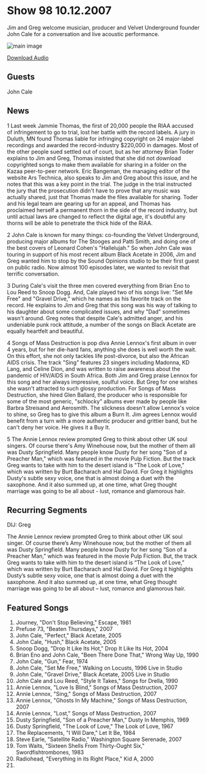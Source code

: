 # Show 98 10.12.2007
Jim and Greg welcome musician, producer and Velvet Underground founder John Cale for a conversation and live acoustic performance.



![main image]()

[Download Audio](http://audio.soundopinions.org/streams/2007/10/so_20071012.m3u)

## Guests
John Cale 


## News
1 Last week Jammie Thomas, the first of 20,000 people the RIAA accused of infringement to go to trial, lost her battle with the record labels. A jury in Duluth, MN found Thomas liable for infringing copyright on 24 major-label recordings and awarded the record-industry $220,000 in damages. Most of the other people sued settled out of court, but as her attorney Brian Toder explains to Jim and Greg, Thomas insisted that she did not download copyrighted songs to make them available for sharing in a folder on the Kazaa peer-to-peer network. Eric Bangeman, the managing editor of the website Ars Technica, also speaks to Jim and Greg about this issue, and he notes that this was a key point in the trial. The judge in the trial instructed the jury that the prosecution didn't have to prove that any music was actually shared, just that Thomas made the files available for sharing. Toder and his legal team are gearing up for an appeal, and Thomas has proclaimed herself a permanent thorn in the side of the record industry, but until actual laws are changed to reflect the digital age, it's doubtful any thorns will be able to penetrate the thick hide of the RIAA.

2 John Cale is known for many things: co-founding the Velvet Underground, producing major albums for The Stooges and Patti Smith, and doing one of the best covers of Leonard Cohen's "Hallelujah." So when John Cale was touring in support of his most recent album Black Acetate in 2006, Jim and Greg wanted him to stop by the Sound Opinions studio to be their first guest on public radio. Now almost 100 episodes later, we wanted to revisit that terrific conversation.

3 During Cale's visit the three men covered everything from Brian Eno to Lou Reed to Snoop Dogg. And, Cale played two of his songs live: "Set Me Free" and "Gravel Drive," which he names as his favorite track on the record. He explains to Jim and Greg that this song was his way of talking to his daughter about some complicated issues, and why "Dad" sometimes wasn't around. Greg notes that despite Cale's admitted anger, and his undeniable punk rock attitude, a number of the songs on Black Acetate are equally heartfelt and beautiful.

4 Songs of Mass Destruction is pop diva Annie Lennox's first album in over 4 years, but for her die-hard fans, anything she does is well worth the wait. On this effort, she not only tackles life post-divorce, but also the African AIDS crisis. The track "Sing" features 23 singers including Madonna, KD Lang, and Celine Dion, and was written to raise awareness about the pandemic of HIV/AIDS in South Africa. Both Jim and Greg praise Lennox for this song and her always impressive, soulful voice. But Greg for one wishes she wasn't attracted to such glossy production. For Songs of Mass Destruction, she hired Glen Ballard, the producer who is responsible for some of the most generic, "schlocky" albums ever made by people like Barbra Streisand and Aerosmith. The slickness doesn't allow Lennox's voice to shine, so Greg has to give this album a Burn It. Jim agrees Lennox would benefit from a turn with a more authentic producer and grittier band, but he can't deny her voice. He gives it a Buy It.

5 The Annie Lennox review prompted Greg to think about other UK soul singers. Of course there's Amy Winehouse now, but the mother of them all was Dusty Springfield. Many people know Dusty for her song "Son of a Preacher Man," which was featured in the movie Pulp Fiction. But the track Greg wants to take with him to the desert island is "The Look of Love," which was written by Burt Bacharach and Hal David. For Greg it highlights Dusty's subtle sexy voice, one that is almost doing a duet with the saxophone. And it also summed up, at one time, what Greg thought marriage was going to be all about - lust, romance and glamorous hair.

## Recurring Segments
DIJ: Greg

The Annie Lennox review prompted Greg to think about other UK soul singer. Of course there’s Amy Winehouse now, but the mother of them all was Dusty Springfield. Many people know Dusty for her song “Son of a Preacher Man,” which was featured in the movie Pulp Fiction. But, the track Greg wants to take with him to the desert island is “The Look of Love,” which was written by Burt Bacharach and Hal David. For Greg it highlights Dusty’s subtle sexy voice, one that is almost doing a duet with the saxophone. And it also summed up, at one time, what Greg thought marriage was going to be all about – lust, romance and glamorous hair.

## Featured Songs
1. Journey, "Don't Stop Believing," Escape, 1981
2. Prefuse 73, "Beaten Thursdays," 2007
3. John Cale, "Perfect," Black Acetate, 2005
4. John Cale, "Hush," Black Acetate, 2005
5. Snoop Dogg, "Drop It Like Its Hot," Drop It Like Its Hot, 2004
6. Brian Eno and John Cale, "Been There Done That," Wrong Way Up, 1990
7. John Cale, "Gun," Fear, 1974
8. John Cale, "Set Me Free," Walking on Locusts, 1996 Live in Studio
9. John Cale, "Gravel Drive," Black Acetate, 2005 Live in Studio
10. John Cale and Lou Reed, "Style It Takes," Songs for Drella, 1990
11. Annie Lennox, "Love Is Blind," Songs of Mass Destruction, 2007
12. Annie Lennox, "Sing," Songs of Mass Destruction, 2007
13. Annie Lennox, "Ghosts In My Machine," Songs of Mass Destruction, 2007
14. Annie Lennox, "Lost," Songs of Mass Destruction, 2007
15. Dusty Springfield, "Son of a Preacher Man," Dusty In Memphis, 1969
16. Dusty Springfield, "The Look of Love," The Look of Love, 1967
17. The Replacements, "I Will Dare," Let It Be, 1984
18. Steve Earle, "Satellite Radio," Washington Square Serenade, 2007
19. Tom Waits, "Sixteen Shells From Thirty-Ought Six," Swordfishtrombones, 1983
20. Radiohead, "Everything in its Right Place," Kid A, 2000
21. 
